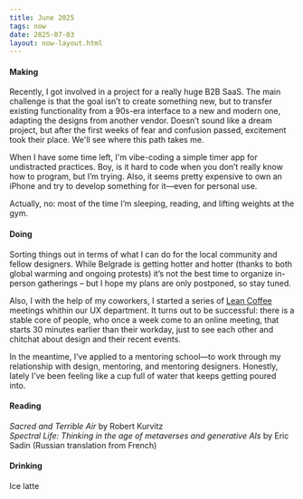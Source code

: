 ```yaml
---
title: June 2025
tags: now
date: 2025-07-03
layout: now-layout.html
---
```


#### Making 
Recently, I got involved in a project for a really huge B2B SaaS. The main challenge is that the goal isn’t to create something new, but to transfer existing functionality from a 90s-era interface to a new and modern one, adapting the designs from another vendor. Doesn’t sound like a dream project, but after the first weeks of fear and confusion passed, excitement took their place. We'll see where this path takes me.

When I have some time left, I'm vibe-coding a simple timer app for undistracted practices. Boy, is it hard to code when you don’t really know how to program, but I’m trying. Also, it seems pretty expensive to own an iPhone and try to develop something for it—even for personal use.

Actually, no: most of the time I’m sleeping, reading, and lifting weights at the gym.

#### Doing
Sorting things out in terms of what I can do for the local community and fellow designers. While Belgrade is getting hotter and hotter (thanks to both global warming and ongoing protests) it’s not the best time to organize in-person gatherings – but I hope my plans are only postponed, so stay tuned.

Also, I with the help of my coworkers, I started a series of [Lean Coffee](https://agilecoffee.com/leancoffee/) meetings whithin our UX department. It turns out to be successful: there is a stable core of people, who once a week come to an online meeting, that starts 30 minutes earlier than their workday, just to see each other and chitchat about design and their recent events.

In the meantime, I’ve applied to a mentoring school—to work through my relationship with design, mentoring, and mentoring designers. Honestly, lately I’ve been feeling like a cup full of water that keeps getting poured into.

#### Reading
*Sacred and Terrible Air* by Robert Kurvitz\
*Spectral Life: Thinking in the age of metaverses and generative AIs* by Eric Sadin (Russian translation from French)

#### Drinking
Ice latte